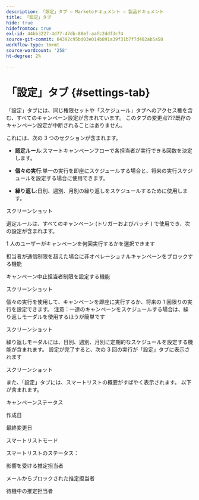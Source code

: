 ```yaml
---
description: 「設定」タブ — Marketoドキュメント — 製品ドキュメント
title: 「設定」タブ
hide: true
hidefromtoc: true
exl-id: 44bb3227-4d77-47db-88ef-aafc2ddf3c74
source-git-commit: 04392c95bd03e014b891a39f31b7f7d402ab5a58
workflow-type: tm+mt
source-wordcount: '258'
ht-degree: 2%

---
```


# 「設定」タブ {#settings-tab}

「設定」タブには、同じ権限セットや「スケジュール」タブへのアクセス権を含む、すべてのキャンペーン設定が含まれています。 このタブの変更点???既存のキャンペーン設定が中断されることはありません。

これには、次の 3 つのセクションが含まれます。

* **認定ルール**:スマートキャンペーンフローで各担当者が実行できる回数を決定します。

* **個々の実行**:単一の実行を即座にスケジュールする場合と、将来の実行スケジュールを設定する場合に使用できます。

* **繰り返し**:日別、週別、月別の繰り返しをスケジュールするために使用します。

スクリーンショット

選定ルールは、すべてのキャンペーン (トリガーおよびバッチ ) で使用でき、次の設定が含まれます。

1 人のユーザーがキャンペーンを何回実行するかを選択できます

担当者が通信制限を超えた場合に非オペレーショナルキャンペーンをブロックする機能

キャンペーン中止担当者制限を設定する機能

スクリーンショット

個々の実行を使用して、キャンペーンを即座に実行するか、将来の 1 回限りの実行を設定できます。 注意：一連のキャンペーンをスケジュールする場合は、繰り返しモーダルを使用するほうが簡単です

スクリーンショット

繰り返しモーダルには、日別、週別、月別に定期的なスケジュールを設定する機能が含まれます。 設定が完了すると、次の 3 回の実行が「設定」タブに表示されます

スクリーンショット

また、「設定」タブには、スマートリストの概要がすばやく表示されます。 以下が含まれます。

キャンペーンステータス

作成日

最終変更日

スマートリストモード

スマートリストのステータス：

影響を受ける推定担当者

メールからブロックされた推定担当者

待機中の推定担当者
